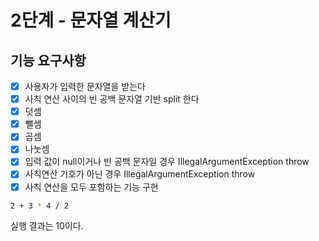 # 2단계 - 문자열 계산기

## 기능 요구사항
- [x] 사용자가 입력한 문자열을 받는다
- [x] 사칙 연산 사이의 빈 공백 문자열 기반 split 한다
- [x] 덧셈
- [x] 뺄셈
- [x] 곱셈
- [x] 나눗셈
- [x] 입력 값이 null이거나 빈 공백 문자일 경우 IllegalArgumentException throw
- [x] 사칙연산 기호가 아닌 경우 IllegalArgumentException throw
- [x] 사칙 연산을 모두 포함하는 기능 구현

```bash
2 + 3 * 4 / 2
```
실행 결과는 10이다.